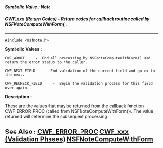 ##### Symbolic Value : Note
##### CWF_xxx (Return Codes) - Return codes for callback routine called by NSFNoteComputeWithForm().
---
```
#include <nsfnote.h>
```

**Symbolic Values :**

	CWF_ABORT	  -  End all processing by NSFNoteComputeWithForm() and return the error status to the caller.

	CWF_NEXT_FIELD	  -  End validation of the current field and go on to the next.

	CWF_RECHECK_FIELD	  -  Begin the validation process for this field over again.


**Description :**

These are the values that may be returned from the callback function CWF_ERROR_PROC (called from NSFNoteComputeWithForm()).  The value returned will determine the subsequent processing.


**See Also :**
[CWF_ERROR_PROC](/domino-c-api-docs/reference/Data/CWF_ERROR_PROC)
[CWF_xxx (Validation Phases)](/domino-c-api-docs/reference/Symb/CWF_xxx (Validation Phases))
[NSFNoteComputeWithForm](/domino-c-api-docs/reference/Func/NSFNoteComputeWithForm)
---
